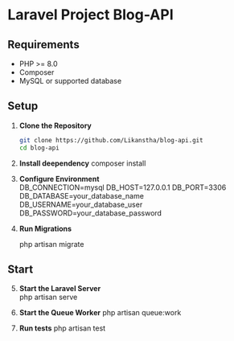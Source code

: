 # Laravel Project Blog-API

## Requirements

-   PHP >= 8.0
-   Composer
-   MySQL or supported database

## Setup

1. **Clone the Repository**

    ```bash
    git clone https://github.com/Likanstha/blog-api.git
    cd blog-api
    ```

2. **Install deependency**
   composer install

3. **Configure Environment**  
   DB_CONNECTION=mysql
   DB_HOST=127.0.0.1
   DB_PORT=3306
   DB_DATABASE=your_database_name
   DB_USERNAME=your_database_user
   DB_PASSWORD=your_database_password

4. **Run Migrations**

    php artisan migrate

## Start

5.  **Start the Laravel Server**  
    php artisan serve

6.  **Start the Queue Worker**
    php artisan queue:work

7.  **Run tests**
    php artisan test
